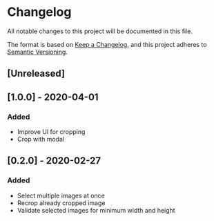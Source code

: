 # Changelog

All notable changes to this project will be documented in this file.

The format is based on [Keep a Changelog](https://keepachangelog.com/en/1.0.0/),
and this project adheres to [Semantic Versioning](https://semver.org/spec/v2.0.0.html).

## [Unreleased]

## [1.0.0] - 2020-04-01

### Added

- Improve UI for cropping
- Crop with modal

## [0.2.0] - 2020-02-27

### Added

- Select multiple images at once
- Recrop already cropped image
- Validate selected images for minimum width and height
